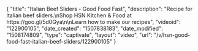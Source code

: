 {
    "title": "Italian Beef Sliders - Good Food Fast",
    "description": "Recipe for Italian beef sliders.\nShop HSN Kitchen & Food at https:\/\/goo.gl\/5d0Gya\n\nLearn how to make our recipes",
    "videoid": "122900105",
    "date_created": "1507838183",
    "date_modified": "1508174809",
    "type": "captivate",
    "layout": "video",
    "url": "\/v\/hsn-good-food-fast-italian-beef-sliders\/122900105"
}